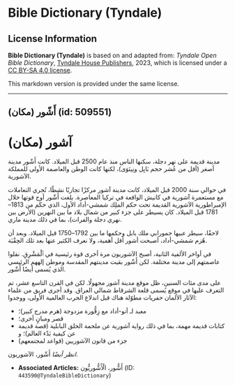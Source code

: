 # Bible Dictionary (Tyndale)

## License Information

**Bible Dictionary (Tyndale)** is based on and adapted from: _Tyndale Open Bible Dictionary_, [Tyndale House Publishers](https://tyndaleopenresources.com/), 2023, which is licensed under a [CC BY-SA 4.0 license](https://creativecommons.org/licenses/by-sa/4.0/legalcode.en).

This markdown version is provided under the same license.



--------------------------------

## أَشّور (مكان) (id: 509551)

آشور (مكان)
===========

مدينة قديمة على نهر دجلة، سكنها الناس منذ عام 2500 قبل الميلاد. كانت أَشّور مدينة أصغر (أقل من عُشر حجم بَابِل ونِينَوَى)، لكنها كانت الوطن والعاصمة الأولى للمملكة الآشورية.

في حوالي سنة 2000 قبل الميلاد، كانت مدينة آشور مركزًا تجاريًا نشطًا، تُجري التعاملات مع مستعمرة آشورية في كانيش الواقعة في تركيا المعاصرة. بلغت أَشّور أوج قوتها خلال الإمبراطورية الآشورية القديمة تحت حكم الملِك شمشي\-أداد الأول، الذي حكَم من 1813–1781 قبل الميلاد. كان يسيطر على جزء كبير من شمال بلاد ما بين النهرين (الأرض بين نهري دجلة والفرات)، بما في ذلك مدينة ماري.

لاحقًا، سيطر عبيها حمورابي ملك بابل وحكمها ما بين 1792–1750 قبل الميلاد. وبعد أن هُزم شمشي\-أداد، أصبحت أشور أقل أهمية، ولا نعرف الكثير عنها بعد تلك الحِقْبَة.

في أواخر الألفية الثانية، أصبح الآشوريون مرة أخرى قوة رئيسية في ٱلْمَشْرِقِ. نقلوا عاصمتهم إلى مدينة مختلفة. لكن أَشّور بقيت مدينتهم المقدسة وموطن إلههم الرئيسي الذي يُسمى أيضًا أَشّور.

على مدى مئات السنين، ظل موقع مدينة آشور مجهولًا. لكن في القرن التاسع عشر، تم التعرف عليها في موقع يُسمى قلعة الشرقاط شمالي العراق. وقد أجرى فريق من علماء الآثار الألمان حفريات مطوّلة هناك قبل اندلاع الحرب العالمية الأولى، ووجدوا:

* معبد لـ أنو\-أداد مع زِقُّورة مزدوجة (هرم مدرج كبير)؛
* قصر ومبانٍ أخرى؛
* كتابات قديمة مهمة، بما في ذلك رواية آشورية عن ملحمة الخلق البابلية (قصة قديمة عن كيفية بَدْء العالم)؛ و
* جزء من قانون الآشوريين (قواعد لمجتمعهم)

*انظر أيضًا* أَشّور، الآشوريون.

* **Associated Articles:** أَشُّور، الْأَشُّوريُّون (ID: `443590@TyndaleBibleDictionary`)

